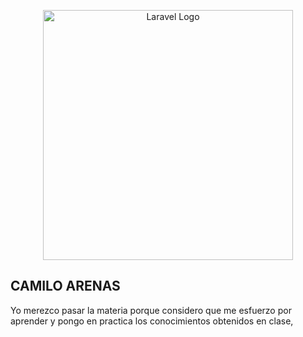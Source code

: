 <p align="center"><a href="https://laravel.com" target="_blank"><img src="C:\Users\csu23\Documents\camilo a\ecommerce-backend\foto_perfil.jpeg" width="400" alt="Laravel Logo"></a></p>


## CAMILO ARENAS

Yo merezco pasar la materia porque considero que me esfuerzo por aprender y pongo en practica los conocimientos obtenidos en clase,